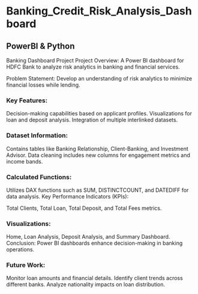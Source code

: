 # Banking_Credit_Risk_Analysis_Dashboard
## PowerBI &amp; Python

Banking Dashboard Project
Project Overview: A Power BI dashboard for HDFC Bank to analyze risk analytics in banking and financial services.

Problem Statement: Develop an understanding of risk analytics to minimize financial losses while lending.

### Key Features:

Decision-making capabilities based on applicant profiles.
Visualizations for loan and deposit analysis.
Integration of multiple interlinked datasets.

### Dataset Information:

Contains tables like Banking Relationship, Client-Banking, and Investment Advisor.
Data cleaning includes new columns for engagement metrics and income bands.

### Calculated Functions:

Utilizes DAX functions such as SUM, DISTINCTCOUNT, and DATEDIFF for data analysis.
Key Performance Indicators (KPIs):

Total Clients, Total Loan, Total Deposit, and Total Fees metrics.

### Visualizations:

Home, Loan Analysis, Deposit Analysis, and Summary Dashboard.
Conclusion: Power BI dashboards enhance decision-making in banking operations.

### Future Work:

Monitor loan amounts and financial details.
Identify client trends across different banks.
Analyze nationality impacts on loan distribution.
